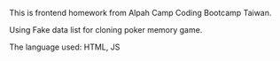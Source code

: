 <p>This is frontend homework from Alpah Camp Coding Bootcamp Taiwan. </p>
<p>Using Fake data list for cloning poker memory game. </p>
<p>The language used: HTML, JS</p>
